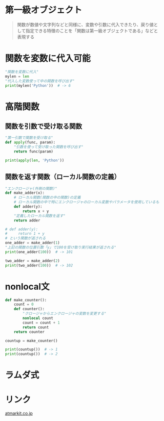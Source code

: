 # 第一級オブジェクト

> 関数が数値や文字列などと同様に、変数や引数に代入できたり、戻り値として指定できる特徴のことを「関数は第一級オブジェクトである」などと表現する

# 関数を変数に代入可能

```python
"関数を変数に代入"
mylen = len
"代入した変数使って中の関数を呼び出す"
print(mylen('Python'))  # -> 6
```

# 高階関数

## 関数を引数で受け取る関数

```python
"第一引数で関数を受け取る"
def apply(func, param):
    "引数を使って受け取った関数を呼び出す"
    return func(param)

print(apply(len, 'Python'))
```

## 関数を返す関数（ローカル関数の定義）

```python
"エンクロージャ(外側の関数)"
def make_adder(x):
    # ローカル関数(関数の中の関数)の定義
    # ローカル関数の中で特にエンクロージャのローカル変数やパラメータを使用しているものをクロージャという"
    def adder(y):
        return x + y
    "定義したローカル関数を返す"
    return adder

# def adder(y):
#     return 1 + y
# という関数が返される
one_adder = make_adder(1)
"上記の関数の位置引数「y」で100を受け取り実行結果が返される"
print(one_adder(100))  # -> 101

two_adder = make_adder(2)
print(two_adder(100))  # -> 102
```

# nonlocal文

```python
def make_counter():
    count = 0
    def counter():
        "クロージャからエンクロージャの変数を変更する"
        nonlocal count
        count = count + 1
        return count
    return counter

countup = make_counter()

print(countup())  # -> 1
print(countup())  # -> 2
```
# ラムダ式

# リンク

[atmarkit.co.jp](https://www.atmarkit.co.jp/ait/articles/1905/28/news017.html#assignfunc2var)
